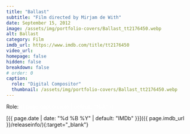 ```yaml
---
title: "Ballast"
subtitle: "Film directed by Mirjam de With"
date: September 15, 2012
image: /assets/img/portfolio-covers/Ballast_tt2176450.webp
alt: Ballast
category: Film
imdb_url: https://www.imdb.com/title/tt2176450
video_url: 
homepage: false
hidden: false
breakdown: false
# order: 0
caption:
  role: "Digital Compositor"
  thumbnail: /assets/img/portfolio-covers/Ballast_tt2176450.webp
---
```

Role: <span style="color:white">{{ page.caption.role | default: "N/A" }}</span>

[{{ page.date | date: "%d %B %Y" | default: "IMDb" }}]({{ page.imdb_url }}/releaseinfo/){:target="_blank"}



